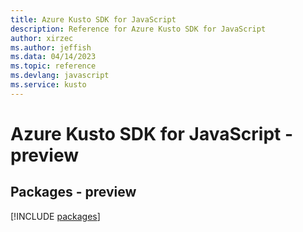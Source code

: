```yaml
---
title: Azure Kusto SDK for JavaScript
description: Reference for Azure Kusto SDK for JavaScript
author: xirzec
ms.author: jeffish
ms.data: 04/14/2023
ms.topic: reference
ms.devlang: javascript
ms.service: kusto
---
```

# Azure Kusto SDK for JavaScript - preview
## Packages - preview
[!INCLUDE [packages](kusto-index.md)]